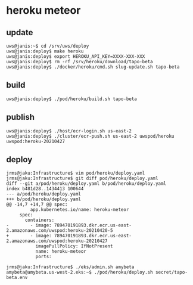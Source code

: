 # heroku meteor

## update

    uws@janis:~$ cd /srv/uws/deploy
    uws@janis:deploy$ make heroku
    uws@janis:deploy$ export HEROKU_API_KEY=XXXX-XXX-XXX
    uws@janis:deploy$ rm -rf /srv/heroku/download/tapo-beta
    uws@janis:deploy$ ./docker/heroku/cmd.sh slug-update.sh tapo-beta

## build

    uws@janis:deploy$ ./pod/heroku/build.sh tapo-beta

## publish

    uws@janis:deploy$ ./host/ecr-login.sh us-east-2
    uws@janis:deploy$ ./cluster/ecr-push.sh us-east-2 uwspod/heroku uwspod:heroku-20210427

## deploy

    jrms@jaku:Infrastructure$ vim pod/heroku/deploy.yaml
    jrms@jaku:Infrastructure$ git diff pod/heroku/deploy.yaml
    diff --git a/pod/heroku/deploy.yaml b/pod/heroku/deploy.yaml
    index b481d28..1434413 100644
    --- a/pod/heroku/deploy.yaml
    +++ b/pod/heroku/deploy.yaml
    @@ -14,7 +14,7 @@ spec:
             app.kubernetes.io/name: heroku-meteor
         spec:
           containers:
    -        - image: 789470191893.dkr.ecr.us-east-2.amazonaws.com/uwspod:heroku-20210420-5
    +        - image: 789470191893.dkr.ecr.us-east-2.amazonaws.com/uwspod:heroku-20210427
               imagePullPolicy: IfNotPresent
               name: heroku-meteor
               ports:

    jrms@jaku:Infrastructure$ ./eks/admin.sh amybeta
    amybeta@amybeta.us-west-2.eks:~$ ./pod/heroku/deploy.sh secret/tapo-beta.env
